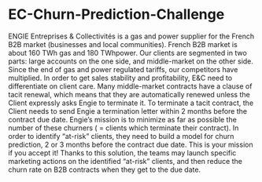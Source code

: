 # EC-Churn-Prediction-Challenge
ENGIE Entreprises &amp; Collectivités is a gas and power supplier for the French B2B market (businesses and local communities). French B2B market is about 160 TWh gas and 180 TWhpower.  Our clients are segmented in two parts: large accounts on the one side, and middle-market on the other side.   Since the end of gas and power regulated tariffs, our competitors have multiplied. In order to get sales stability and profitability, E&amp;C need to differentiate on client care.  Many middle-market contracts have a clause of tacit renewal, which means that they are automatically renewed unless the Client expressly asks Engie to terminate it. To terminate a tacit contract, the Client needs to send Engie a termination letter within 2 months before the contract due date.   Engie’s mission is to minimize as far as possible the number of these churners ( = clients which terminate their contract). In order to identify “at-risk” clients, they need to build a model for churn prediction, 2 or 3 months before the contract due date. This is your mission if you accept it!   Thanks to this solution, the teams may launch specific marketing actions on the identified “at-risk” clients, and then reduce the churn rate on B2B contracts when they get to the due date.
